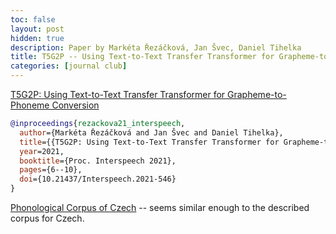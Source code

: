 ```yaml
---
toc: false
layout: post
hidden: true
description: Paper by Markéta Řezáčková, Jan Švec, Daniel Tihelka
title: T5G2P -- Using Text-to-Text Transfer Transformer for Grapheme-to-Phoneme Conversion
categories: [journal club]
---
```


[T5G2P: Using Text-to-Text Transfer Transformer for Grapheme-to-Phoneme Conversion](https://www.isca-speech.org/archive/interspeech_2021/rezackova21_interspeech.html)

```bibtex
@inproceedings{rezackova21_interspeech,
  author={Markéta Řezáčková and Jan Švec and Daniel Tihelka},
  title={{T5G2P: Using Text-to-Text Transfer Transformer for Grapheme-to-Phoneme Conversion}},
  year=2021,
  booktitle={Proc. Interspeech 2021},
  pages={6--10},
  doi={10.21437/Interspeech.2021-546}
}
```

[Phonological Corpus of Czech](https://ujc.avcr.cz/phword/) -- seems similar enough to the described corpus for Czech.

